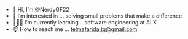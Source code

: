 - 👋 Hi, I’m @NerdyGF22
- 👀 I’m interested in ... solving small problems that make a difference 
- 👩🏾‍💻 I’m currently learning ...software engineering at ALX 
- 📫 How to reach me ... telmafarida.tg@gmail.com 

<!---
NerdyGF22/NerdyGF22 is a ✨ special ✨ repository because its `README.md` (this file) appears on your GitHub profile.
You can click the Preview link to take a look at your changes.
--->
